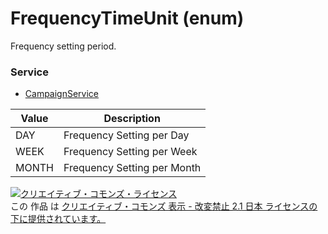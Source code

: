 # FrequencyTimeUnit (enum)
Frequency setting period.
### Service
+ [CampaignService](../services/CampaignService.md)

| Value | Description | 
|---|---|
| DAY| Frequency Setting per Day |
| WEEK| Frequency Setting per Week |
| MONTH| Frequency Setting per Month |
<a rel="license" href="http://creativecommons.org/licenses/by-nd/2.1/jp/"><img alt="クリエイティブ・コモンズ・ライセンス" style="border-width:0" src="https://i.creativecommons.org/l/by-nd/2.1/jp/88x31.png" /></a><br />この 作品 は <a rel="license" href="http://creativecommons.org/licenses/by-nd/2.1/jp/">クリエイティブ・コモンズ 表示 - 改変禁止 2.1 日本 ライセンスの下に提供されています。</a>
